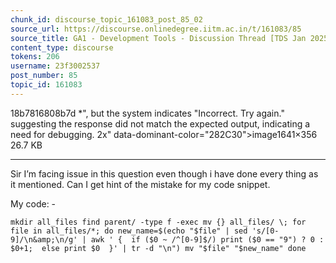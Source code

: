 ```yaml
---
chunk_id: discourse_topic_161083_post_85_02
source_url: https://discourse.onlinedegree.iitm.ac.in/t/161083/85
source_title: GA1 - Development Tools - Discussion Thread [TDS Jan 2025]
content_type: discourse
tokens: 206
username: 23f3002537
post_number: 85
topic_id: 161083
---
```


18b7816808b7d *", but the system indicates "Incorrect. Try again." suggesting the response did not match the expected output, indicating a need for debugging. 2x" data-dominant-color="282C30">image1641×356 26.7 KB

---

Sir I’m facing issue in this question even though i have done every thing as it mentioned. Can I get hint of the mistake for my code snippet.

My code: -

`mkdir all_files
find parent/ -type f -exec mv {} all_files/ \;
for file in all_files/*; do
 new_name=$(echo "$file" | sed 's/[0-9]/\n&amp;\n/g' | awk '
 { 
 if ($0 ~ /^[0-9]$/) print ($0 == "9") ? 0 : $0+1; 
 else print $0 
 }' | tr -d "\n")
 mv "$file" "$new_name"
done
`
